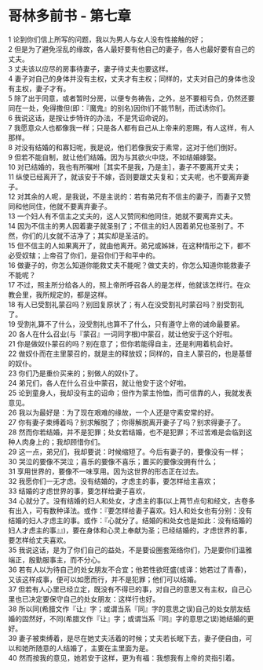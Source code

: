 # 哥林多前书 - 第七章
  
 1 论到你们信上所写的问题，我以为男人与女人没有性接触的好；  
 2 但是为了避免淫乱的缘故，各人最好要有他自己的妻子，各人也最好要有自己的丈夫。  
 3 丈夫该以应尽的房事待妻子，妻子待丈夫也要这样。  
 4 妻子对自己的身体并没有主权，丈夫才有主权；同样的，丈夫对自己的身体也没有主权，妻子才有。  
 5 除了出于同意，或者暂时分房，以便专务祷告，之外，总不要相亏负，仍然还要同在一处，免得撒但(即：『魔鬼』的别名)因你们不能节制，而试诱你们。  
 6 我说这话，是按让步特许的办法，不是凭诏命说的。  
 7 我愿意众人也都像我一样；只是各人都有自己从上帝来的恩赐，有人这样，有人那样。  
 8 对没有结婚的和寡妇呢，我是说，他们若像我安于素常，这对于他们倒好。  
 9 但若不能自制，就让他们结婚。因为与其欲火中烧，不如结婚嫁娶。  
 10 对已结婚的，我也有所嘱咐［其实不是我，乃是主］，妻子不要离开丈夫；  
 11 纵使已经离开了，就该安于不嫁，否则要跟丈夫复和；丈夫呢，也不要离弃妻子。  
 12 对其余的人呢，是我说，不是主说的：若有弟兄有不信主的妻子，而妻子又赞同和他同住，他就不要离弃妻子。  
 13 一个妇人有不信主之丈夫的，这人又赞同和他同住，她就不要离弃丈夫。  
 14 因为不信主的男人因着妻子就圣别了；不信主的妇人因着弟兄也圣别了。不然，你们的儿女就不洁净了；其实却是圣洁的。  
 15 但不信主的人如果离开了，就由他离开。弟兄或姊妹，在这种情形之下，都不必受奴辖；上帝召了你们，是召你们于和平中的。  
 16 做妻子的，你怎么知道你能救丈夫不能呢？做丈夫的，你怎么知道你能救妻子不能呢？  
 17 不过，照主所分给各人的，照上帝所呼召各人的是怎样，他就该怎样行。在众教会里，我所规定的，都是这样。  
 18 有人已受割礼蒙召吗？别回复原状了；有人在没受割礼时蒙召吗？别受割礼了。  
 19 受割礼算不了什么，没受割礼也算不了什么，只有遵守上帝的诫命最要紧。  
 20 各人在什么召业(与『蒙召』一词同字根)中蒙召，就让他安于这个好啦。  
 21 你是做奴仆蒙召的吗？别在意了；但你若能得自主，还是利用着机会好。  
 22 做奴仆而在主里蒙召的，就是主的释放奴；同样的，自主人蒙召的，也是基督的奴仆。  
 23 你们乃是重价买来的；别做人的奴仆了。  
 24 弟兄们，各人在什么召业中蒙召，就让他安于这个好啦。  
 25 论到童身人，我却没有主的诏命；但作为蒙主怜恤，而可信靠的人，我就发表意见。  
 26 我以为最好是：为了现在艰难的缘故，一个人还是守素安常的好。  
 27 你有妻子束缚着吗？别求解脱了；你得解脱离开妻子了吗？别求得妻子了。  
 28 然而你若结婚，并不是犯罪；处女若结婚，也不是犯罪；不过苦难是会临到这种人肉身上的；我却顾惜你们。  
 29 这一点，弟兄们，我却要说：时候缩短了。今后有妻子的，要像没有一样；  
 30 哭泣的要像不哭泣；喜乐的要像不喜乐；置买的要像没拥有什么；  
 31 享用世界的，要像不一味享用。因为这世界的形态正在过去。  
 32 我愿你们一无才虑。没有结婚的，才虑主的事，要怎样给主喜欢；  
 33 结婚的才虑世界的事，要怎样给妻子喜欢，  
 34 心就分了。没有结婚的妇人和处女，才虑主的事(以上两节点句和经文，古卷多有出入，可有数种译法。或作：『要怎样给妻子喜欢。妇人和处女也有分别：没有结婚的妇人才虑主的事。或作：『心就分了。结婚的和处女也是如此：没有结婚的妇人才虑主的事』』)，要在身体和心灵上奉献为圣；已经结婚的，才虑世界的事，要怎样给丈夫喜欢。  
 35 我说这话，是为了你们自己的益处，不是要设圈套笼络你们，乃是要你们温雅端正，殷勤服事主，而不分心。  
 36 若有人以为待自己的处女朋友不合宜；他若性欲旺盛(或译：她若过了青春)，又该这样成事，便可以如愿而行，并不是犯罪；他们可以结婚。  
 37 但若有人心里已经立定，既没有不得已的事，对自己的意思又有主权，自己心里也已决定要保守自己的处女朋友：这样行也好。  
 38 所以同(希腊文作『让』字；或谓当系『同』字的意思之误)自己的处女朋友结婚的固然好，不同(希腊文作『让』字；或谓当系『同』字的意思之误)她结婚的更好。  
 39 妻子被束缚着，是尽在她丈夫活着的时候；丈夫若长眠下去，妻子便自由，可以和她所随意的人结婚了，主要在主里面为是。  
 40 然而按我的意见，她若安于这样，更为有福：我想我有上帝的灵指引着。